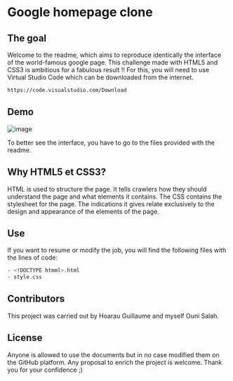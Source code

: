 # Google homepage clone

## The goal

Welcome to the readme, which aims to reproduce identically the interface of the world-famous google page. This challenge made with HTML5 and CSS3 is ambitious for a fabulous result !!
For this, you will need to use Virtual Studio Code which can be downloaded from the internet.

```bash
https://code.visualstudio.com/Download
```

## Demo

![image](https://user-images.githubusercontent.com/91454076/142820320-7ccca4cd-f611-4cb9-916b-be32d9fc5bcf.png)

To better see the interface, you have to go to the files provided with the readme.

## Why HTML5 et CSS3?

HTML is used to structure the page. It tells crawlers how they should understand the page and what elements it contains. The CSS contains the stylesheet for the page. The indications it gives relate exclusively to the design and appearance of the elements of the page.

## Use

If you want to resume or modify the job, you will find the following files with the lines of code:

```bash
- <!DOCTYPE htmml>.html
- style.css
```

## Contributors

This project was carried out by Hoarau Guillaume and myself Ouni Salah.

## License

Anyone is allowed to use the documents but in no case modified them on the GitHub platform.
Any proposal to enrich the project is welcome.
Thank you for your confidence ;)
